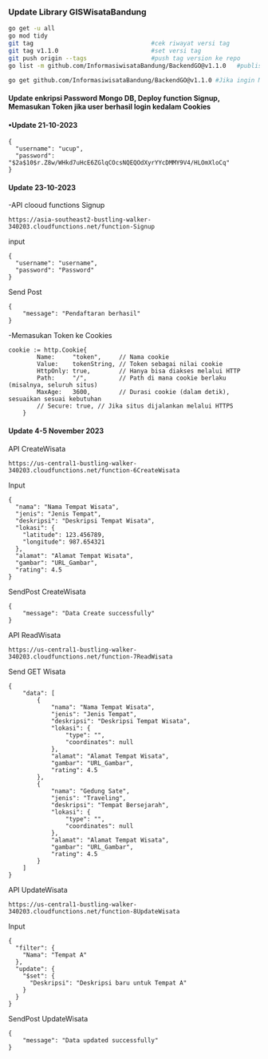 ### Update Library GISWisataBandung

```sh
go get -u all
go mod tidy
git tag                                 #cek riwayat versi tag
git tag v1.1.0                          #set versi tag
git push origin --tags                  #push tag version ke repo
go list -m github.com/InformasiwisataBandung/BackendGO@v1.1.0   #publish ke PKG go Dev

go get github.com/InformasiwisataBandung/BackendGO@v1.1.0 #Jika ingin Menggunakan Package atau library
```

#### Update enkripsi Password Mongo DB, Deploy function Signup, Memasukan Token jika user berhasil login kedalam Cookies
#### •Update 21-10-2023

```
{
  "username": "ucup",
  "password": "$2a$10$r.Z8w/WHkd7uHcE6ZGlqCOcsNQEQOdXyrYYcDMMY9V4/HLOmXloCq"
}
```
#### Update 23-10-2023
-API clooud functions Signup
```
https://asia-southeast2-bustling-walker-340203.cloudfunctions.net/function-Signup
```
input
```
{
  "username": "username",
  "password": "Password"
}
```
Send Post
```
{
    "message": "Pendaftaran berhasil"
}
```
-Memasukan Token ke Cookies
```
cookie := http.Cookie{
		Name:     "token",     // Nama cookie
		Value:    tokenString, // Token sebagai nilai cookie
		HttpOnly: true,        // Hanya bisa diakses melalui HTTP
		Path:     "/",         // Path di mana cookie berlaku (misalnya, seluruh situs)
		MaxAge:   3600,        // Durasi cookie (dalam detik), sesuaikan sesuai kebutuhan
		// Secure: true, // Jika situs dijalankan melalui HTTPS
	}
```
#### Update 4-5 November 2023

API CreateWisata
```
https://us-central1-bustling-walker-340203.cloudfunctions.net/function-6CreateWisata
```
Input
```
{
  "nama": "Nama Tempat Wisata",
  "jenis": "Jenis Tempat",
  "deskripsi": "Deskripsi Tempat Wisata",
  "lokasi": {
    "latitude": 123.456789,
    "longitude": 987.654321
  },
  "alamat": "Alamat Tempat Wisata",
  "gambar": "URL_Gambar",
  "rating": 4.5
}

```
SendPost CreateWisata
```
{
    "message": "Data Create successfully"
}
```
API ReadWisata
```
https://us-central1-bustling-walker-340203.cloudfunctions.net/function-7ReadWisata
```

Send GET Wisata
```
{
    "data": [
        {
            "nama": "Nama Tempat Wisata",
            "jenis": "Jenis Tempat",
            "deskripsi": "Deskripsi Tempat Wisata",
            "lokasi": {
                "type": "",
                "coordinates": null
            },
            "alamat": "Alamat Tempat Wisata",
            "gambar": "URL_Gambar",
            "rating": 4.5
        },
        {
            "nama": "Gedung Sate",
            "jenis": "Traveling",
            "deskripsi": "Tempat Bersejarah",
            "lokasi": {
                "type": "",
                "coordinates": null
            },
            "alamat": "Alamat Tempat Wisata",
            "gambar": "URL_Gambar",
            "rating": 4.5
        }
    ]
}
```
API UpdateWisata
```
https://us-central1-bustling-walker-340203.cloudfunctions.net/function-8UpdateWisata
```
Input
```
{
  "filter": {
    "Nama": "Tempat A"
  },
  "update": {
    "$set": {
      "Deskripsi": "Deskripsi baru untuk Tempat A"
    }
  }
}
```
SendPost UpdateWisata
```
{
    "message": "Data updated successfully"
}
```